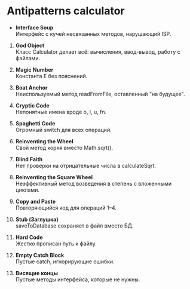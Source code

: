 # Antipatterns calculator
- **Interface Soup**  
Интерфейс с кучей несвязанных методов, нарушающий ISP.

1. **God Object**  
Класс Calculator делает всё: вычисления, ввод-вывод, работу с файлами.

2. **Magic Number**  
Константа E без пояснений.

3. **Boat Anchor**  
Неиспользуемый метод readFromFile, оставленный "на будущее".

4. **Cryptic Code**  
Непонятные имена вроде o, l, u, fn.

5. **Spaghetti Code**  
Огромный switch для всех операций.

6. **Reinventing the Wheel**  
Свой метод корня вместо Math.sqrt().

7. **Blind Faith**  
Нет проверки на отрицательные числа в calculateSqrt.

8. **Reinventing the Square Wheel**  
Неэффективный метод возведения в степень с вложенными циклами.

9. **Copy and Paste**  
Повторяющийся код для операций 1–4.

10. **Stub (Заглушка)**  
saveToDatabase сохраняет в файл вместо БД.

11. **Hard Code**  
Жестко прописан путь к файлу.

12. **Empty Catch Block**  
Пустые catch, игнорирующие ошибки.

13. **Висящие концы**  
Пустые методы интерфейса, которые не нужны.
